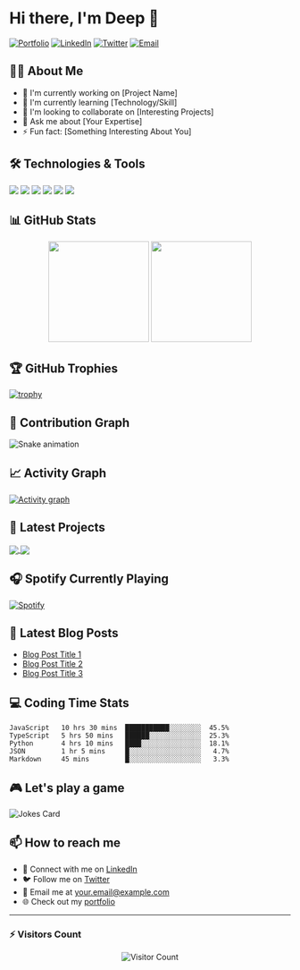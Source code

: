 # Hi there, I'm Deep 👋

[![Portfolio](https://img.shields.io/badge/Portfolio-FF5722?style=for-the-badge&logo=todoist&logoColor=white)](https://yourwebsite.com)
[![LinkedIn](https://img.shields.io/badge/LinkedIn-0077B5?style=for-the-badge&logo=linkedin&logoColor=white)](https://linkedin.com/in/yourusername)
[![Twitter](https://img.shields.io/badge/Twitter-1DA1F2?style=for-the-badge&logo=twitter&logoColor=white)](https://twitter.com/yourusername)
[![Email](https://img.shields.io/badge/Email-D14836?style=for-the-badge&logo=gmail&logoColor=white)](mailto:your.email@example.com)

## 👨‍💻 About Me

- 🔭 I'm currently working on [Project Name]
- 🌱 I'm currently learning [Technology/Skill]
- 👯 I'm looking to collaborate on [Interesting Projects]
- 💬 Ask me about [Your Expertise]
- ⚡ Fun fact: [Something Interesting About You]

## 🛠️ Technologies & Tools

![](https://img.shields.io/badge/Code-JavaScript-informational?style=flat&logo=javascript&logoColor=white&color=2bbc8a)
![](https://img.shields.io/badge/Code-Python-informational?style=flat&logo=python&logoColor=white&color=2bbc8a)
![](https://img.shields.io/badge/Code-React-informational?style=flat&logo=react&logoColor=white&color=2bbc8a)
![](https://img.shields.io/badge/Tools-Docker-informational?style=flat&logo=docker&logoColor=white&color=2bbc8a)
![](https://img.shields.io/badge/Tools-Kubernetes-informational?style=flat&logo=kubernetes&logoColor=white&color=2bbc8a)
![](https://img.shields.io/badge/Cloud-AWS-informational?style=flat&logo=amazon-aws&logoColor=white&color=2bbc8a)

## 📊 GitHub Stats

<p align="center">
  <img height="180em" src="https://github-readme-stats.vercel.app/api?username=yourusername&show_icons=true&theme=radical" />
  <img height="180em" src="https://github-readme-stats.vercel.app/api/top-langs/?username=yourusername&layout=compact&theme=radical" />
</p>

## 🏆 GitHub Trophies

[![trophy](https://github-profile-trophy.vercel.app/?username=yourusername&theme=nord&column=7)](https://github.com/ryo-ma/github-profile-trophy)

## 🐍 Contribution Graph

![Snake animation](https://github.com/yourusername/yourusername/blob/output/github-contribution-grid-snake.svg)

## 📈 Activity Graph

[![Activity graph](https://activity-graph.herokuapp.com/graph?username=yourusername&theme=react-dark)](https://github.com/ashutosh00710/github-readme-activity-graph)

## 🧰 Latest Projects

<a href="https://github.com/yourusername/project1">
  <img align="center" src="https://github-readme-stats.vercel.app/api/pin/?username=yourusername&repo=project1&theme=radical" />
</a>
<a href="https://github.com/yourusername/project2">
  <img align="center" src="https://github-readme-stats.vercel.app/api/pin/?username=yourusername&repo=project2&theme=radical" />
</a>

## 🎧 Spotify Currently Playing

[![Spotify](https://novatorem-kohl-ten.vercel.app/api/spotify)](https://open.spotify.com/user/youruserid)

## 📝 Latest Blog Posts

<!-- BLOG-POST-LIST:START -->
- [Blog Post Title 1](https://yourblog.com/post1)
- [Blog Post Title 2](https://yourblog.com/post2)
- [Blog Post Title 3](https://yourblog.com/post3)
<!-- BLOG-POST-LIST:END -->

## 💻 Coding Time Stats

<!--START_SECTION:waka-->
```text
JavaScript   10 hrs 30 mins  ███████████░░░░░░░░  45.5%
TypeScript   5 hrs 50 mins   ██████░░░░░░░░░░░░░  25.3%
Python       4 hrs 10 mins   ████░░░░░░░░░░░░░░░  18.1%
JSON         1 hr 5 mins     █░░░░░░░░░░░░░░░░░░   4.7%
Markdown     45 mins         █░░░░░░░░░░░░░░░░░░   3.3%
```
<!--END_SECTION:waka-->

## 🎮 Let's play a game

<img src="https://readme-jokes.vercel.app/api" alt="Jokes Card" />

## 📫 How to reach me

- 💼 Connect with me on [LinkedIn](https://linkedin.com/in/yourusername)
- 🐦 Follow me on [Twitter](https://twitter.com/yourusername)
- 📧 Email me at [your.email@example.com](mailto:your.email@example.com)
- 🌐 Check out my [portfolio](https://yourwebsite.com)

---

### ⚡ Visitors Count

<p align="center">
  <img src="https://profile-counter.glitch.me/{yourusername}/count.svg" alt="Visitor Count" />
</p>
